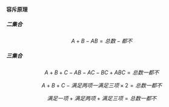 #### 容斥原理

##### 二集合

$$A+B-AB=总数-都不$$

##### 三集合

$$A+B+C-AB-AC-BC+ABC=总数一都不$$

$$A+B+C-满足两项一满足三项×2=总数一都不$$

$$满足一项+满足两项+满足三项=总数一都不$$